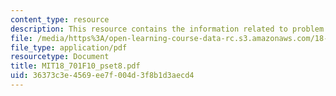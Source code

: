 ```yaml
---
content_type: resource
description: This resource contains the information related to problem set 8.
file: /media/https%3A/open-learning-course-data-rc.s3.amazonaws.com/18-701-algebra-i-fall-2010/36373c3e4569ee7f004d3f8b1d3aecd4_MIT18_701F10_pset8.pdf
file_type: application/pdf
resourcetype: Document
title: MIT18_701F10_pset8.pdf
uid: 36373c3e-4569-ee7f-004d-3f8b1d3aecd4
---
```


